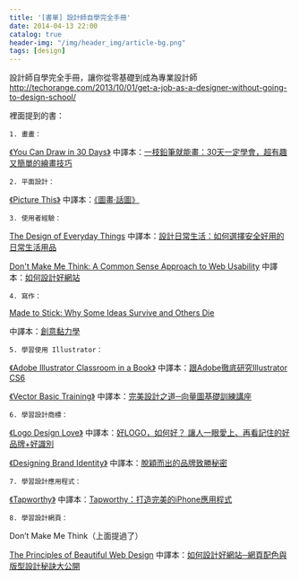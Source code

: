 ```yaml
---
title: '[書單] 設計師自學完全手冊'
date: 2014-04-13 22:00
catalog: true
header-img: "/img/header_img/article-bg.png"
tags: [design]
---
```

設計師自學完全手冊，讓你從零基礎到成為專業設計師
http://techorange.com/2013/10/01/get-a-job-as-a-designer-without-going-to-design-school/

裡面提到的書：


    1. 畫畫：
[《You Can Draw in 30 Days》](http://www.amazon.com/You-Can-Draw-30-Days/dp/0738212415/ref=sr_1_1?ie=UTF8&qid=1371607474&sr=8-1&keywords=you+can+draw+in+30+days)
中譯本：[一枝鉛筆就能畫：30天一定學會，超有趣又簡單的繪畫技巧](http://www.books.com.tw/products/0010553289)


    2. 平面設計：
[《Picture This》](http://www.amazon.com/Picture-This-How-Pictures-Work/dp/1587170302/ref=sr_1_1?s=books&ie=UTF8&qid=1371607522&sr=1-1&keywords=picture+this)
中譯本：[《圖畫‧話圖》](http://www.caterpillar.org.tw/html/front/bin/ptdetail.phtml?Part=06-001&Category=299459)


    3. 使用者經驗：
[The Design of Everyday Things](http://www.amazon.com/Design-Everyday-Things-Donald-Norman/dp/0465067107/ref=sr_1_1?s=books&ie=UTF8&qid=1371607869&sr=1-1&keywords=the+design+of+everyday+things)
中譯本：[設計日常生活：如何選擇安全好用的日常生活用品](http://www.books.com.tw/products/0010354514)


[Don't Make Me Think: A Common Sense Approach to Web Usability](http://www.amazon.com/Dont-Make-Me-Think-Usability/dp/0321344758/ref=sr_1_1?s=books&ie=UTF8&qid=1371607999&sr=1-1&keywords=don%27t+make+me+think)
中譯本：[如何設計好網站](http://www.tenlong.com.tw/items/9867199499)


    4. 寫作：
[Made to Stick: Why Some Ideas Survive and Others Die](http://www.amazon.com/Made-Stick-Ideas-Survive-Others/dp/1400064287/ref=sr_1_1?s=books&ie=UTF8&qid=1371608230&sr=1-1&keywords=made+to+stick)

中譯本：[創意黏力學](http://www.books.com.tw/products/0010368255)


    5. 學習使用 Illustrator：
[《Adobe Illustrator Classroom in a Book》](http://www.amazon.com/Adobe-Illustrator-CS6-Classroom-Book/dp/032182248X/ref=sr_1_1?s=books&ie=UTF8&qid=1371608559&sr=1-1&keywords=adobe+illustrator+classroom+in+a+book)
中譯本：[跟Adobe徹底研究Illustrator CS6](http://www.books.com.tw/products/0010563491)

[《Vector Basic Training》]( http://www.amazon.com/Vector-Basic-Training-Systematic-Precision/dp/0321749596/ref=sr_1_1?s=books&ie=UTF8&qid=1371608619&sr=1-1&keywords=Vector+basic+training)
中譯本：[完美設計之道─向量圖基礎訓練講座](http://www.tenlong.com.tw/items/9572239244?item_id=332223)


    6. 學習設計商標：
[《Logo Design Love》](http://www.amazon.com/Logo-Design-Love-Creating-Identities/dp/0321660765/ref=sr_1_1?ie=UTF8&qid=1371614766&sr=8-1&keywords=logo+design+love)
中譯本：[好LOGO，如何好？ 讓人一眼愛上、再看記住的好品牌+好識別](http://www.books.com.tw/products/0010478173)

[《Designing Brand Identity》](http://www.amazon.com/Designing-Brand-Identity-Essential-Branding/dp/1118099206/ref=sr_1_1?s=books&ie=UTF8&qid=1371615083&sr=1-1&keywords=designing+brand+identity)
中譯本：[脫穎而出的品牌致勝秘密](http://www.eslite.com/product.aspx?pgid=1001113882014165)

    7. 學習設計應用程式：
[《Tapworthy》](http://www.amazon.com/Tapworthy-Designing-Great-iPhone-Apps/dp/1449381650/ref=sr_1_1?ie=UTF8&qid=1371619592&sr=8-1&keywords=tapworthy)
中譯本：[Tapworthy：打造完美的iPhone應用程式](http://www.books.com.tw/products/0010526352)

    8. 學習設計網頁：
Don’t Make Me Think（上面提過了）

[The Principles of Beautiful Web Design](http://www.amazon.com/Principles-Beautiful-Web-Design/dp/098057689X/ref=sr_1_1?s=books&ie=UTF8&qid=1371615763&sr=1-1&keywords=principles+of+beautiful+web+design)
中譯本：[如何設計好網站─網頁配色與版型設計秘訣大公開](http://www.tenlong.com.tw/items/9866884686?item_id=30680)
